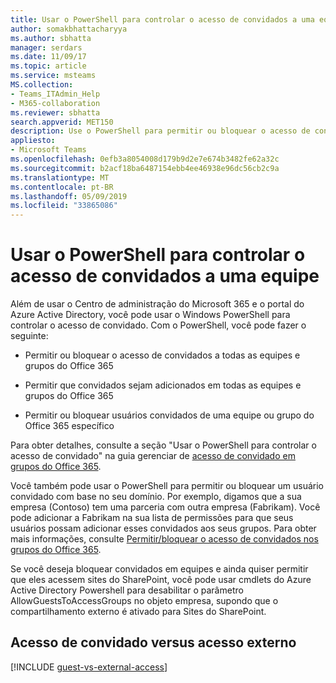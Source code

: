 ```yaml
---
title: Usar o PowerShell para controlar o acesso de convidados a uma equipe
author: somakbhattacharyya
ms.author: sbhatta
manager: serdars
ms.date: 11/09/17
ms.topic: article
ms.service: msteams
MS.collection:
- Teams_ITAdmin_Help
- M365-collaboration
ms.reviewer: sbhatta
search.appverid: MET150
description: Use o PowerShell para permitir ou bloquear o acesso de convidados às equipes do Microsoft Teams.
appliesto:
- Microsoft Teams
ms.openlocfilehash: 0efb3a8054008d179b9d2e7e674b3482fe62a32c
ms.sourcegitcommit: b2acf18ba6487154ebb4ee46938e96dc56cb2c9a
ms.translationtype: MT
ms.contentlocale: pt-BR
ms.lasthandoff: 05/09/2019
ms.locfileid: "33865086"
---
```

<a name="use-powershell-to-control-guest-access-to-a-team"></a>Usar o PowerShell para controlar o acesso de convidados a uma equipe
================================================

Além de usar o Centro de administração do Microsoft 365 e o portal do Azure Active Directory, você pode usar o Windows PowerShell para controlar o acesso de convidado. Com o PowerShell, você pode fazer o seguinte:
  
- Permitir ou bloquear o acesso de convidados a todas as equipes e grupos do Office 365
    
- Permitir que convidados sejam adicionados em todas as equipes e grupos do Office 365
      
- Permitir ou bloquear usuários convidados de uma equipe ou grupo do Office 365 específico
    
Para obter detalhes, consulte a seção "Usar o PowerShell para controlar o acesso de convidado" na guia gerenciar de [acesso de convidado em grupos do Office 365](https://support.office.com/article/Use-PowerShell-to-control-guest-access-bfc7a840-868f-4fd6-a390-f347bf51aff6#bkmk_usepowershell).
  
Você também pode usar o PowerShell para permitir ou bloquear um usuário convidado com base no seu domínio. Por exemplo, digamos que a sua empresa (Contoso) tem uma parceria com outra empresa (Fabrikam). Você pode adicionar a Fabrikam na sua lista de permissões para que seus usuários possam adicionar esses convidados aos seus grupos. Para obter mais informações, consulte [Permitir/bloquear o acesso de convidados nos grupos do Office 365](https://go.microsoft.com/fwlink/?linkid=854001).
  
Se você deseja bloquear convidados em equipes e ainda quiser permitir que eles acessem sites do SharePoint, você pode usar cmdlets do Azure Active Directory Powershell para desabilitar o parâmetro AllowGuestsToAccessGroups no objeto empresa, supondo que o compartilhamento externo é ativado para Sites do SharePoint.   

## <a name="guest-access-vs-external-access"></a>Acesso de convidado versus acesso externo

[!INCLUDE [guest-vs-external-access](includes/guest-vs-external-access.md)]
